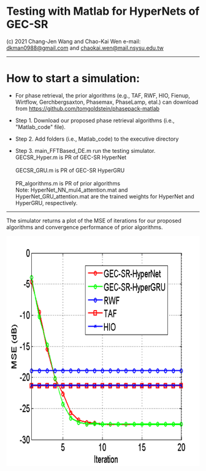 # Testing with Matlab for HyperNets of GEC-SR
(c) 2021 Chang-Jen Wang and Chao-Kai Wen e-mail: dkman0988@gmail.com and chaokai.wen@mail.nsysu.edu.tw

--------------------------------------------------------------------------------------------------------------------------
# How to start a simulation:
- For phase retrieval, the prior algorithms (e.g., TAF, RWF, HIO, Fienup, Wirtflow, Gerchbergsaxton, Phasemax, PhaseLamp, etal.) can download from
  https://github.com/tomgoldstein/phasepack-matlab

- Step 1. Download our proposed phase retrieval algorithms (i.e., "Matlab_code" file).
  
- Step 2. Add folders (i.e., Matlab_code) to the executive directory
  
- Step 3. main_FFTBased_DE.m run the testing simulator.<br>
GECSR_Hyper.m is PR of GEC-SR HyperNet<br><br>
GECSR_GRU.m is PR of GEC-SR HyperGRU<br><br>
PR_algorithms.m is PR of prior algorithms<br>
Note:  HyperNet_NN_mul4_attention.mat and HyperNet_GRU_attention.mat are the trained weights for HyperNet and HyperGRU, respectively.

--------------------------------------------------------------------------------------------------------------------------------------
The simulator returns a plot of the MSE of iterations for our proposed algorithms and convergence performance of prior algorithms.
<div align=center><img width="600" height="600" src="https://github.com/Wangchangjen/GEC-SR-PR-HyperNets/blob/main/HyperNets-test/Matlab_code/Result.png"/></div>

